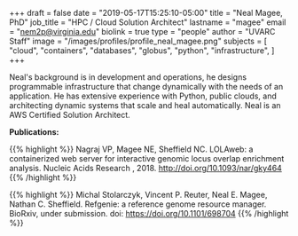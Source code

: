 +++
draft = false
date = "2019-05-17T15:25:10-05:00"
title = "Neal Magee, PhD"
job_title = "HPC / Cloud Solution Architect"
lastname = "magee"
email = "nem2p@virginia.edu"
biolink = true
type = "people"
author = "UVARC Staff"
image = "/images/profiles/profile_neal_magee.png"
subjects = [
  "cloud",
  "containers",
  "databases",
  "globus",
  "python",
  "infrastructure",
]
+++

Neal's background is in development and operations, he designs programmable infrastructure that change dynamically with the needs of an application. He has extensive experience with Python, public clouds, and architecting dynamic systems that scale and heal automatically. Neal is an AWS Certified Solution Architect.

**Publications:**

{{% highlight %}}
Nagraj VP, Magee NE, Sheffield NC. LOLAweb: a containerized web server for interactive genomic locus overlap enrichment analysis. Nucleic Acids Research , 2018. http://doi.org/10.1093/nar/gky464
{{% /highlight %}}

{{% highlight %}}
Michal Stolarczyk, Vincent P. Reuter, Neal E. Magee, Nathan C. Sheffield. Refgenie: a reference genome resource manager. BioRxiv, under submission. doi: https://doi.org/10.1101/698704
{{% /highlight %}}
